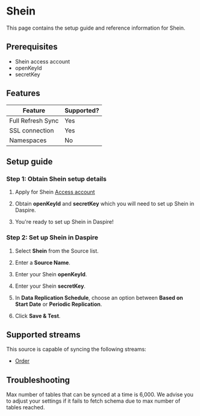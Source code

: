 # Shein

This page contains the setup guide and reference information for Shein.

## Prerequisites

* Shein access account
* openKeyId
* secretKey

## Features

| Feature | Supported? |
| --- | --- |
| Full Refresh Sync | Yes |
| SSL connection | Yes |
| Namespaces | No |

## Setup guide

### Step 1: Obtain Shein setup details

1. Apply for Shein [Access account](https://openapi-portal.sheincorp.com/#/home)

2. Obtain **openKeyId** and **secretKey** which you will need to set up Shein in Daspire.

3. You're ready to set up Shein in Daspire!

### Step 2: Set up Shein in Daspire

1. Select **Shein** from the Source list.

2. Enter a **Source Name**.

3. Enter your Shein **openKeyId**.

4. Enter your Shein **secretKey**.

5. In **Data Replication Schedule**, choose an option between **Based on Start Date** or **Periodic Replication**.

6. Click **Save & Test**.

## Supported streams

This source is capable of syncing the following streams:

* [Order](https://openapi-portal.sheincorp.com/#/home/2/1)

## Troubleshooting

Max number of tables that can be synced at a time is 6,000. We advise you to adjust your settings if it fails to fetch schema due to max number of tables reached.